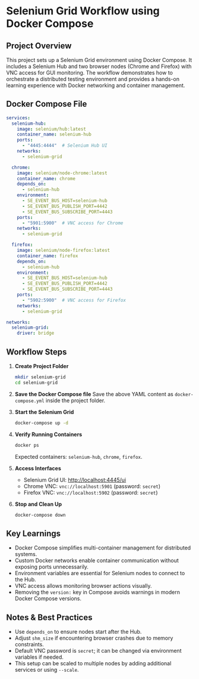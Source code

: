 # Selenium Grid Workflow using Docker Compose

## Project Overview

This project sets up a Selenium Grid environment using Docker Compose. It includes a Selenium Hub and two browser nodes (Chrome and Firefox) with VNC access for GUI monitoring. The workflow demonstrates how to orchestrate a distributed testing environment and provides a hands-on learning experience with Docker networking and container management.

## Docker Compose File

```yaml
services:
  selenium-hub:
    image: selenium/hub:latest
    container_name: selenium-hub
    ports:
      - "4445:4444"  # Selenium Hub UI
    networks:
      - selenium-grid

  chrome:
    image: selenium/node-chrome:latest
    container_name: chrome
    depends_on:
      - selenium-hub
    environment:
      - SE_EVENT_BUS_HOST=selenium-hub
      - SE_EVENT_BUS_PUBLISH_PORT=4442
      - SE_EVENT_BUS_SUBSCRIBE_PORT=4443
    ports:
      - "5901:5900"  # VNC access for Chrome
    networks:
      - selenium-grid

  firefox:
    image: selenium/node-firefox:latest
    container_name: firefox
    depends_on:
      - selenium-hub
    environment:
      - SE_EVENT_BUS_HOST=selenium-hub
      - SE_EVENT_BUS_PUBLISH_PORT=4442
      - SE_EVENT_BUS_SUBSCRIBE_PORT=4443
    ports:
      - "5902:5900"  # VNC access for Firefox
    networks:
      - selenium-grid

networks:
  selenium-grid:
    driver: bridge
```

## Workflow Steps

1. **Create Project Folder**

   ```bash
   mkdir selenium-grid
   cd selenium-grid
   ```

2. **Save the Docker Compose file**
   Save the above YAML content as `docker-compose.yml` inside the project folder.

3. **Start the Selenium Grid**

   ```bash
   docker-compose up -d
   ```

4. **Verify Running Containers**

   ```bash
   docker ps
   ```

   Expected containers: `selenium-hub`, `chrome`, `firefox`.

5. **Access Interfaces**

   * Selenium Grid UI: [http://localhost:4445/ui](http://localhost:4445/ui)
   * Chrome VNC: `vnc://localhost:5901` (password: `secret`)
   * Firefox VNC: `vnc://localhost:5902` (password: `secret`)

6. **Stop and Clean Up**

   ```bash
   docker-compose down
   ```

## Key Learnings

* Docker Compose simplifies multi-container management for distributed systems.
* Custom Docker networks enable container communication without exposing ports unnecessarily.
* Environment variables are essential for Selenium nodes to connect to the Hub.
* VNC access allows monitoring browser actions visually.
* Removing the `version:` key in Compose avoids warnings in modern Docker Compose versions.

## Notes & Best Practices

* Use `depends_on` to ensure nodes start after the Hub.
* Adjust `shm_size` if encountering browser crashes due to memory constraints.
* Default VNC password is `secret`; it can be changed via environment variables if needed.
* This setup can be scaled to multiple nodes by adding additional services or using `--scale`.
